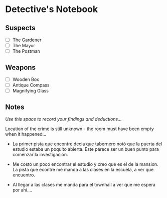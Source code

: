 # Detective's Notebook

## Suspects
- [ ] The Gardener
- [ ] The Mayor
- [ ] The Postman

## Weapons
- [ ] Wooden Box
- [ ] Antique Compass
- [ ] Magnifying Glass

## Notes
*Use this space to record your findings and deductions...*

Location of the crime is still unknown - the room must have been empty when it happened...

- La primer pista que encontre decia que tabernero notó que la puerta del estudio estaba un poquito abierta. Este parece ser un buen punto para comenzar la investigación.

- Me costo un poco encontrar el estudio y creo que es el de la mansion. La pista que econtre me manda a las clases en la escuela, a ver que encuentro.

- Al llegar a las clases me manda para el townhall a ver que me espera por ahi....

